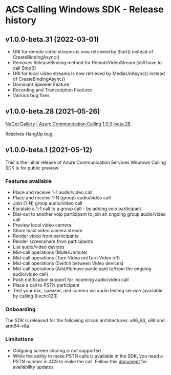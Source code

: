 # ACS Calling Windows SDK - Release history 

## v1.0.0-beta.31 (2022-03-01)
*	URI for remote video streams is now retrieved by Start() instead of CreateBindingAsync()
*	Removes ReleaseBinding method for RemoteVideoStream (still have to call Stop())
*	URI for local video streams is now retrieved by MediaUriAsync() instead of CreateBindingAsync()
* Dominant Speaker Feature
* Recording and Transcription Features 
* Various bug fixes

## v1.0.0-beta.28 (2021-05-26)
[NuGet Gallery | Azure.Communication.Calling 1.0.0-beta.28](https://www.nuget.org/packages/Azure.Communication.Calling). 

Resolves HangUp bug.



## v1.0.0-beta.1 (2021-05-12)

This is the initial release of Azure Communication Services Windows Calling SDK is for public preview.


### Features available
* Place and receive 1-1 audio/video call
* Place and receive 1-N (group) audio/video call
* Join (1-N) group audio/video call
* Escalate a 1-1 call to a group call - by adding voip participant
* Dial-out to another voip participant to join an ongoing group audio/video call
* Preview local video camera
* Share local video camera stream
* Render video from participants
* Render screenshare from participants
* List audio/video devices
* Mid-call operations (Mute/Unmute)
* Mid-call operations (Turn Video on/Turn Video off)
* Mid-call operations (Switch between Video devices)
* Mid-call operations (Add/Remove participant to/from the ongoing audio/video call)
* Push notification support for incoming audio/video call
* Place a call to PSTN participant
* Test your mic, speaker, and camera via audio testing service (available by calling 8:echo123) 

### Onboarding
The SDK is released for the following silicon architectures: x86_64, x86 and arm64-v8a.
### Limitations
* Outgoing screen sharing is not supported
* While the ability to make PSTN calls is available in the SDK, you need a PSTN number in ACS to make the call. Follow this [document](https://docs.microsoft.com/azure/communication-services/quickstarts/telephony-sms/get-phone-number) for availability updates

